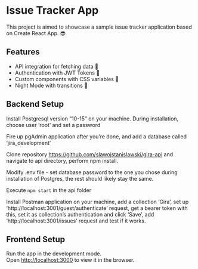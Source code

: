 # Issue Tracker App

This project is aimed to showcase a sample issue tracker application based on Create React App. 😎

## Features

- API integration for fetching data 🚀
- Authentication with JWT Tokens 💎
- Custom components with CSS variables 🦄
- Night Mode with transitions 🌙

## Backend Setup

Install Postgresql version “10-15” on your machine. During installation, choose user ‘root’ and set a password

Fire up pgAdmin application after you’re done, and add a database called ‘jira_development’

Clone repository https://github.com/slawojstanislawski/gira-api and navigate to api directory, perform npm install.

Modify .env file - set database password to the one you chose during installation of Postgres, the rest should likely stay the same.

Execute `npm start` in the api folder

Install Postman application on your machine, add a collection ‘Gira’, set up ‘http://localhost:3001/guest/authenticate’ request, get a bearer token with this, set it as collection’s authentication and click ‘Save’, add ‘http://localhost:3001/issues’ request and test if it works.

## Frontend Setup

Run the app in the development mode.\
Open [http://localhost:3000](http://localhost:3000) to view it in the browser.
